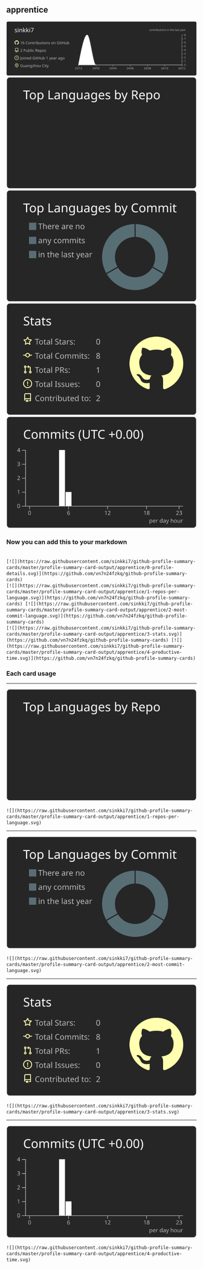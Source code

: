 ## apprentice

[![](./0-profile-details.svg)](https://github.com/vn7n24fzkq/github-profile-summary-cards)
[![](./1-repos-per-language.svg)](https://github.com/vn7n24fzkq/github-profile-summary-cards) [![](./2-most-commit-language.svg)](https://github.com/vn7n24fzkq/github-profile-summary-cards)
[![](./3-stats.svg)](https://github.com/vn7n24fzkq/github-profile-summary-cards) [![](./4-productive-time.svg)](https://github.com/vn7n24fzkq/github-profile-summary-cards)
### Now you can add this to your markdown
```

[![](https://raw.githubusercontent.com/sinkki7/github-profile-summary-cards/master/profile-summary-card-output/apprentice/0-profile-details.svg)](https://github.com/vn7n24fzkq/github-profile-summary-cards)
[![](https://raw.githubusercontent.com/sinkki7/github-profile-summary-cards/master/profile-summary-card-output/apprentice/1-repos-per-language.svg)](https://github.com/vn7n24fzkq/github-profile-summary-cards) [![](https://raw.githubusercontent.com/sinkki7/github-profile-summary-cards/master/profile-summary-card-output/apprentice/2-most-commit-language.svg)](https://github.com/vn7n24fzkq/github-profile-summary-cards)
[![](https://raw.githubusercontent.com/sinkki7/github-profile-summary-cards/master/profile-summary-card-output/apprentice/3-stats.svg)](https://github.com/vn7n24fzkq/github-profile-summary-cards) [![](https://raw.githubusercontent.com/sinkki7/github-profile-summary-cards/master/profile-summary-card-output/apprentice/4-productive-time.svg)](https://github.com/vn7n24fzkq/github-profile-summary-cards)

```

### Each card usage
---

![](./1-repos-per-language.svg)

```
![](https://raw.githubusercontent.com/sinkki7/github-profile-summary-cards/master/profile-summary-card-output/apprentice/1-repos-per-language.svg)
```

    

---

![](./2-most-commit-language.svg)

```
![](https://raw.githubusercontent.com/sinkki7/github-profile-summary-cards/master/profile-summary-card-output/apprentice/2-most-commit-language.svg)
```

    

---

![](./3-stats.svg)

```
![](https://raw.githubusercontent.com/sinkki7/github-profile-summary-cards/master/profile-summary-card-output/apprentice/3-stats.svg)
```

    

---

![](./4-productive-time.svg)

```
![](https://raw.githubusercontent.com/sinkki7/github-profile-summary-cards/master/profile-summary-card-output/apprentice/4-productive-time.svg)
```

    
